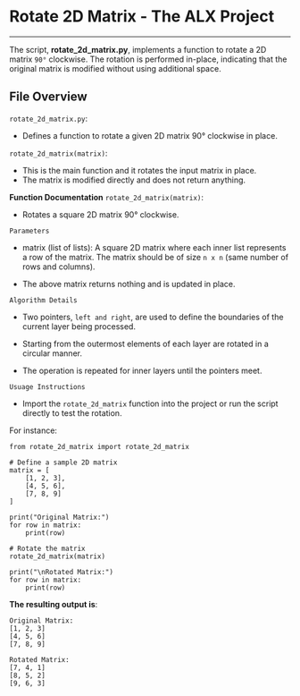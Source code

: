 # Rotate 2D Matrix - The ALX Project
--------------
The script, __rotate_2d_matrix.py__, implements a function 
to rotate a 2D matrix `90°` clockwise. The rotation is performed 
in-place, indicating that the original matrix is modified 
without using additional space.

## File Overview

`rotate_2d_matrix.py`: 
- Defines a function to rotate a given 2D matrix 90° clockwise in place.

`rotate_2d_matrix(matrix)`:
- This is the main function and it rotates the input matrix in place.
- The matrix is modified directly and does not return anything.

__Function Documentation__
`rotate_2d_matrix(matrix)`:
- Rotates a square 2D matrix 90° clockwise.

`Parameters`
- matrix (list of lists): A square 2D matrix where each inner list 
represents a row of the matrix. The matrix should be of size `n x n` 
(same number of rows and columns).

- The above matrix returns nothing and is updated in place.

`Algorithm Details`
- Two pointers, `left and right`, are used to define the boundaries 
of the current layer being processed.

- Starting from the outermost elements of each layer are rotated 
in a circular manner.

- The operation is repeated for inner layers until the pointers meet.

`Usuage Instructions`
- Import the `rotate_2d_matrix` function into the project or 
run the script directly to test the rotation.

For instance:

```
from rotate_2d_matrix import rotate_2d_matrix

# Define a sample 2D matrix
matrix = [
    [1, 2, 3],
    [4, 5, 6],
    [7, 8, 9]
]

print("Original Matrix:")
for row in matrix:
    print(row)

# Rotate the matrix
rotate_2d_matrix(matrix)

print("\nRotated Matrix:")
for row in matrix:
    print(row)

```

__The resulting output is__:

```
Original Matrix:
[1, 2, 3]
[4, 5, 6]
[7, 8, 9]

Rotated Matrix:
[7, 4, 1]
[8, 5, 2]
[9, 6, 3]

```


